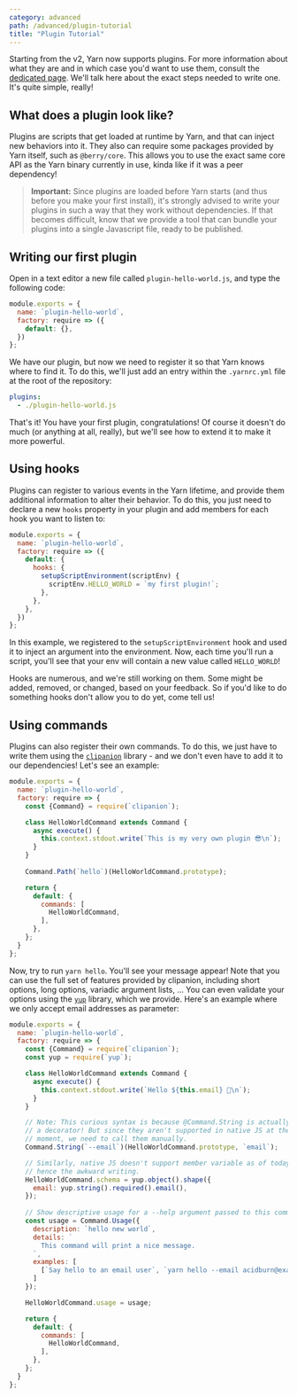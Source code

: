 ```yaml
---
category: advanced
path: /advanced/plugin-tutorial
title: "Plugin Tutorial"
---
```


Starting from the v2, Yarn now supports plugins. For more information about what they are and in which case you'd want to use them, consult the [dedicated page](/features/plugins). We'll talk here about the exact steps needed to write one. It's quite simple, really!

## What does a plugin look like?

Plugins are scripts that get loaded at runtime by Yarn, and that can inject new behaviors into it. They also can require some packages provided by Yarn itself, such as `@berry/core`. This allows you to use the exact same core API as the Yarn binary currently in use, kinda like if it was a peer dependency!

> **Important:** Since plugins are loaded before Yarn starts (and thus before you make your first install), it's strongly advised to write your plugins in such a way that they work without dependencies. If that becomes difficult, know that we provide a tool that can bundle your plugins into a single Javascript file, ready to be published.

## Writing our first plugin

Open in a text editor a new file called `plugin-hello-world.js`, and type the following code:

```js
module.exports = {
  name: `plugin-hello-world`,
  factory: require => ({
    default: {},
  })
};
```

We have our plugin, but now we need to register it so that Yarn knows where to find it. To do this, we'll just add an entry within the `.yarnrc.yml` file at the root of the repository:

```yaml
plugins:
  - ./plugin-hello-world.js
```

That's it! You have your first plugin, congratulations! Of course it doesn't do much (or anything at all, really), but we'll see how to extend it to make it more powerful.

## Using hooks

Plugins can register to various events in the Yarn lifetime, and provide them additional information to alter their behavior. To do this, you just need to declare a new `hooks` property in your plugin and add members for each hook you want to listen to:

```js
module.exports = {
  name: `plugin-hello-world`,
  factory: require => ({
    default: {
      hooks: {
        setupScriptEnvironment(scriptEnv) {
          scriptEnv.HELLO_WORLD = `my first plugin!`;
        },
      },
    },
  })
};
```

In this example, we registered to the `setupScriptEnvironment` hook and used it to inject an argument into the environment. Now, each time you'll run a script, you'll see that your env will contain a new value called `HELLO_WORLD`!

Hooks are numerous, and we're still working on them. Some might be added, removed, or changed, based on your feedback. So if you'd like to do something hooks don't allow you to do yet, come tell us!

## Using commands

Plugins can also register their own commands. To do this, we just have to write them using the [`clipanion`](https://github.com/arcanis/clipanion) library - and we don't even have to add it to our dependencies! Let's see an example:

```js
module.exports = {
  name: `plugin-hello-world`,
  factory: require => {
    const {Command} = require(`clipanion`);

    class HelloWorldCommand extends Command {
      async execute() {
        this.context.stdout.write(`This is my very own plugin 😎\n`);
      }
    }
    
    Command.Path(`hello`)(HelloWorldCommand.prototype);

    return {
      default: {
        commands: [
          HelloWorldCommand,
        ],
      },
    };
  }
};
```

Now, try to run `yarn hello`. You'll see your message appear! Note that you can use the full set of features provided by clipanion, including short options, long options, variadic argument lists, ... You can even validate your options using the [`yup`](https://github.com/jquense/yup) library, which we provide. Here's an example where we only accept email addresses as parameter:

```js
module.exports = {
  name: `plugin-hello-world`,
  factory: require => {
    const {Command} = require(`clipanion`);
    const yup = require(`yup`);

    class HelloWorldCommand extends Command {
      async execute() {
        this.context.stdout.write(`Hello ${this.email} 💌\n`);
      }
    }

    // Note: This curious syntax is because @Command.String is actually
    // a decorator! But since they aren't supported in native JS at the
    // moment, we need to call them manually.
    Command.String(`--email`)(HelloWorldCommand.prototype, `email`);

    // Similarly, native JS doesn't support member variable as of today,
    // hence the awkward writing.
    HelloWorldCommand.schema = yup.object().shape({
      email: yup.string().required().email(),
    });
    
    // Show descriptive usage for a --help argument passed to this command
    const usage = Command.Usage({
      description: `hello new world`,
      details: `
        This command will print a nice message.
      `,
      examples: [
        [`Say hello to an email user`, `yarn hello --email acidburn@example.com`],
      ]
    });

    HelloWorldCommand.usage = usage;

    return {
      default: {
        commands: [
          HelloWorldCommand,
        ],
      },
    };
  }
};
```
